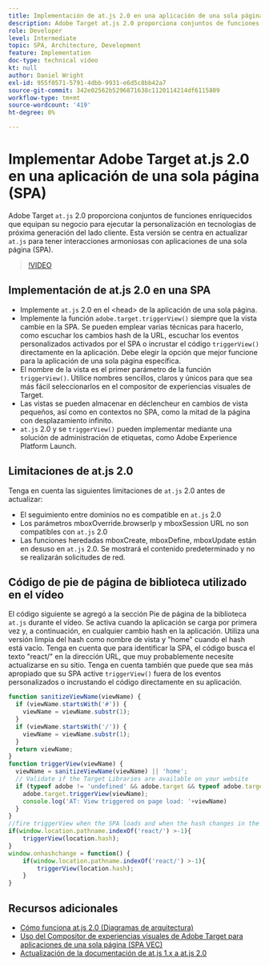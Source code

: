 ```yaml
---
title: Implementación de at.js 2.0 en una aplicación de una sola página (SPA)
description: Adobe Target at.js 2.0 proporciona conjuntos de funciones enriquecidos que equipan su negocio para ejecutar personalizaciones en tecnologías de próxima generación del lado cliente. Siga estos pasos para implementar at.js 2.0 en una aplicación de una sola página (SPA).
role: Developer
level: Intermediate
topic: SPA, Architecture, Development
feature: Implementation
doc-type: technical video
kt: null
author: Daniel Wright
exl-id: 955f0571-5791-4dbb-9931-e6d5c8bb42a7
source-git-commit: 342e02562b5296871638c1120114214df6115809
workflow-type: tm+mt
source-wordcount: '419'
ht-degree: 0%

---
```


# Implementar Adobe Target at.js 2.0 en una aplicación de una sola página (SPA)

Adobe Target `at.js` 2.0 proporciona conjuntos de funciones enriquecidos que equipan su negocio para ejecutar la personalización en tecnologías de próxima generación del lado cliente. Esta versión se centra en actualizar `at.js` para tener interacciones armoniosas con aplicaciones de una sola página (SPA).

>[!VIDEO](https://video.tv.adobe.com/v/26248?quality=12)

## Implementación de at.js 2.0 en una SPA

* Implemente `at.js` 2.0 en el &lt;head> de la aplicación de una sola página.
* Implemente la función `adobe.target.triggerView()` siempre que la vista cambie en la SPA. Se pueden emplear varias técnicas para hacerlo, como escuchar los cambios hash de la URL, escuchar los eventos personalizados activados por el SPA o incrustar el código `triggerView()` directamente en la aplicación. Debe elegir la opción que mejor funcione para la aplicación de una sola página específica.
* El nombre de la vista es el primer parámetro de la función `triggerView()`. Utilice nombres sencillos, claros y únicos para que sea más fácil seleccionarlos en el compositor de experiencias visuales de Target.
* Las vistas se pueden almacenar en déclencheur en cambios de vista pequeños, así como en contextos no SPA, como la mitad de la página con desplazamiento infinito.
* `at.js` 2.0 y se  `triggerView()` pueden implementar mediante una solución de administración de etiquetas, como Adobe Experience Platform Launch.

## Limitaciones de at.js 2.0

Tenga en cuenta las siguientes limitaciones de `at.js` 2.0 antes de actualizar:

* El seguimiento entre dominios no es compatible en `at.js` 2.0
* Los parámetros mboxOverride.browserIp y mboxSession URL no son compatibles con `at.js` 2.0
* Las funciones heredadas mboxCreate, mboxDefine, mboxUpdate están en desuso en `at.js` 2.0. Se mostrará el contenido predeterminado y no se realizarán solicitudes de red.

## Código de pie de página de biblioteca utilizado en el vídeo

El código siguiente se agregó a la sección Pie de página de la biblioteca `at.js` durante el vídeo. Se activa cuando la aplicación se carga por primera vez y, a continuación, en cualquier cambio hash en la aplicación. Utiliza una versión limpia del hash como nombre de vista y &quot;home&quot; cuando el hash está vacío. Tenga en cuenta que para identificar la SPA, el código busca el texto &quot;react/&quot; en la dirección URL, que muy probablemente necesite actualizarse en su sitio. Tenga en cuenta también que puede que sea más apropiado que su SPA active `triggerView()` fuera de los eventos personalizados o incrustando el código directamente en su aplicación.

```javascript
function sanitizeViewName(viewName) {
  if (viewName.startsWith('#')) {
    viewName = viewName.substr(1);
  }
  if (viewName.startsWith('/')) {
    viewName = viewName.substr(1);
  }
  return viewName;
}
function triggerView(viewName) {
  viewName = sanitizeViewName(viewName) || 'home';
  // Validate if the Target Libraries are available on your website
  if (typeof adobe != 'undefined' && adobe.target && typeof adobe.target.triggerView === 'function') {
    adobe.target.triggerView(viewName);
    console.log('AT: View triggered on page load: '+viewName)
  }
}
//fire triggerView when the SPA loads and when the hash changes in the SPA
if(window.location.pathname.indexOf('react/') >-1){
    triggerView(location.hash);
}
window.onhashchange = function() {
    if(window.location.pathname.indexOf('react/') >-1){
        triggerView(location.hash);
    }
}
```

## Recursos adicionales

* [Cómo funciona at.js 2.0 (Diagramas de arquitectura)](understanding-how-atjs-20-works.md)
* [Uso del Compositor de experiencias visuales de Adobe Target para aplicaciones de una sola página (SPA VEC)](../experiences/use-the-visual-experience-composer-for-single-page-applications.md)
* [Actualización de la documentación de at.js 1.x a at.js 2.0](https://experienceleague.adobe.com/docs/target/using/implement-target/client-side/at-js-implementation/upgrading-from-atjs-1x-to-atjs-20.html?lang=en)
